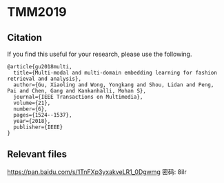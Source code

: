 # TMM2019
## Citation

If you find this useful for your research, please use the following.

```
@article{gu2018multi,
  title={Multi-modal and multi-domain embedding learning for fashion retrieval and analysis},
  author={Gu, Xiaoling and Wong, Yongkang and Shou, Lidan and Peng, Pai and Chen, Gang and Kankanhalli, Mohan S},
  journal={IEEE Transactions on Multimedia},
  volume={21},
  number={6},
  pages={1524--1537},
  year={2018},
  publisher={IEEE}
}
```

## Relevant files

https://pan.baidu.com/s/1TnFXp3yxakveLR1_0Dgwmg  密码: 8ilr

